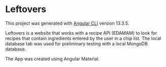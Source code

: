 # Leftovers

This project was generated with [Angular CLI](https://github.com/angular/angular-cli) version 13.3.5.

Leftovers is a website that works with a recipe API (EDAMAM) to look for recipes that contain ingredients entered by the user in a chip list. The local database tab was used for preliminary testing with a local MongoDB database. 

The App was created using Angular Material.
